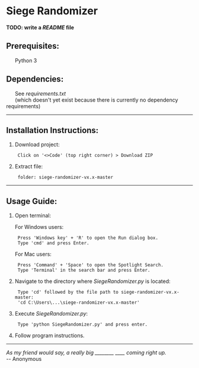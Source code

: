 # Siege Randomizer

**TODO: write a *README* file**

## Prerequisites: 
&nbsp;&nbsp;&nbsp;&nbsp;&nbsp;&nbsp;Python 3

## Dependencies: 
&nbsp;&nbsp;&nbsp;&nbsp;&nbsp;&nbsp;See *requirements.txt*  
&nbsp;&nbsp;&nbsp;&nbsp;&nbsp;&nbsp;(which doesn't yet exist because there is currently no dependency requirements)

---

## Installation Instructions:
1. Download project:

		Click on '<>Code' (top right corner) > Download ZIP

2. Extract file:

		folder: siege-randomizer-vx.x-master

---

## Usage Guide: 
1. Open terminal: 
	
	For Windows users: 

		Press 'Windows key' + 'R' to open the Run dialog box.
		Type 'cmd' and press Enter.
	
	For Mac users: 

		Press 'Command' + 'Space' to open the Spotlight Search. 
		Type 'Terminal' in the search bar and press Enter. 

2. Navigate to the directory where *SiegeRandomizer.py* is located:
	
		Type 'cd' followed by the file path to siege-randomizer-vx.x-master: 
		'cd C:\Users\...\siege-randomizer-vx.x-master'

3. Execute *SiegeRandomizer.py*:
	
		Type 'python SiegeRandomizer.py' and press enter.

4. Follow program instructions.

---

*As my friend would say, a really big ________ ____ coming right up.*  
-- Anonymous
